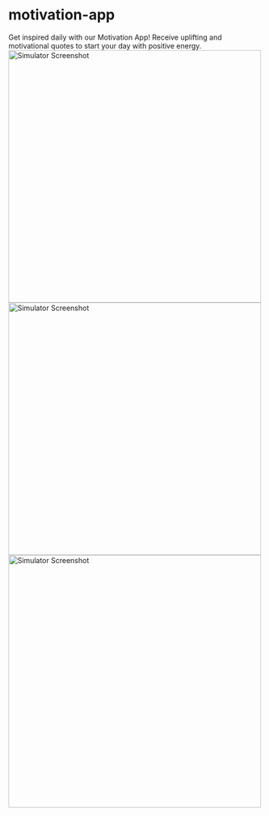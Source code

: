# motivation-app
Get inspired daily with our Motivation App! Receive uplifting and motivational quotes to start your day with positive energy.
 <br/>
<img alt="Simulator Screenshot" src="https://github.com/user-attachments/assets/5ba8176c-9244-4f45-9873-999928aeeee0" width="500px"/>
<br/>
<img alt="Simulator Screenshot" src="https://github.com/user-attachments/assets/35919900-726e-4910-a7b1-f0de63cf5e12" width="500px"/>
<br/>
<img alt="Simulator Screenshot" src="https://github.com/user-attachments/assets/a6ba4e62-10ca-4637-a351-6d28af8c2228" width="500px"/>
